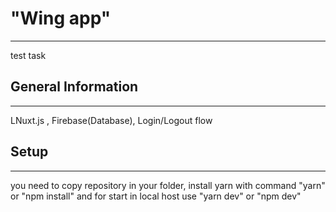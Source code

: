 <h1>"Wing app"</h1>
<hr><p>test task</p><h2>General Information</h2>
<hr><ul>
</ul>
<p>LNuxt.js , Firebase(Database), Login/Logout flow</p><h2>Setup</h2>
<hr><p>you need to copy repository in your folder, install yarn with command "yarn" or "npm install" and for start in local host use "yarn dev" or "npm dev"</p>